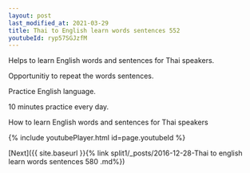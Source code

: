 ```yaml
---
layout: post
last_modified_at: 2021-03-29
title: Thai to English learn words sentences 552 
youtubeId: ryp57SGJzfM
---
```

 
 
Helps to learn English words and sentences for Thai speakers.

Opportunitiy to repeat the words sentences. 

Practice English language. 
 
10 minutes practice every day. 
 
How to learn English words and sentences for Thai speakers 
 
{% include youtubePlayer.html id=page.youtubeId %}
 
 
[Next]({{ site.baseurl }}{% link  split1/_posts/2016-12-28-Thai to english learn words sentences 580 .md%})
 

